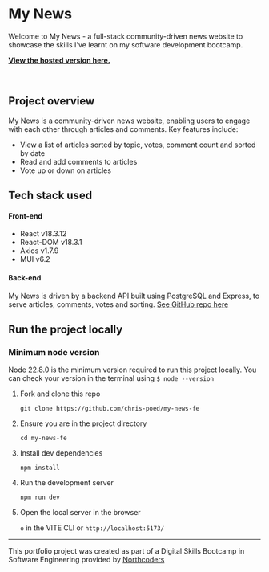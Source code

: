 # My News

Welcome to My News - a full-stack community-driven news website to showcase the skills I've learnt on my software development bootcamp.

**[View the hosted version here.](https://nc-my-news.netlify.app/ "View My News on Render")**

<br>

## Project overview

My News is a community-driven news website, enabling users to engage with each other through articles and comments. Key features include:

- View a list of articles sorted by topic, votes, comment count and sorted by date
- Read and add comments to articles
- Vote up or down on articles

## Tech stack used

#### Front-end

- React v18.3.12
- React-DOM v18.3.1
- Axios v1.7.9
- MUI v6.2

#### Back-end

My News is driven by a backend API built using PostgreSQL and Express, to serve articles, comments, votes and sorting. [See GitHub repo here](https://github.com/chris-poed/my-news "My News backend repo")

## Run the project locally

### Minimum node version

Node 22.8.0 is the minimum version required to run this project locally. You can check your version in the terminal using `$ node --version`

1. Fork and clone this repo

   `git clone https://github.com/chris-poed/my-news-fe`

2. Ensure you are in the project directory

   `cd my-news-fe`

3. Install dev dependencies

   `npm install`

4. Run the development server

   `npm run dev`

5. Open the local server in the browser

   `o` in the VITE CLI or `http://localhost:5173/`

---

This portfolio project was created as part of a Digital Skills Bootcamp in Software Engineering provided by [Northcoders](https://northcoders.com/)
